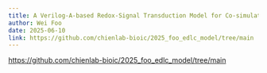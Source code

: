 ```yaml
---
title: A Verilog-A-based Redox-Signal Transduction Model for Co-simulating Surface-bound Electrochemical Biosensors and Circuits
author: Wei Foo 
date: 2025-06-10
link: https://github.com/chienlab-bioic/2025_foo_edlc_model/tree/main
---
```


https://github.com/chienlab-bioic/2025_foo_edlc_model/tree/main
